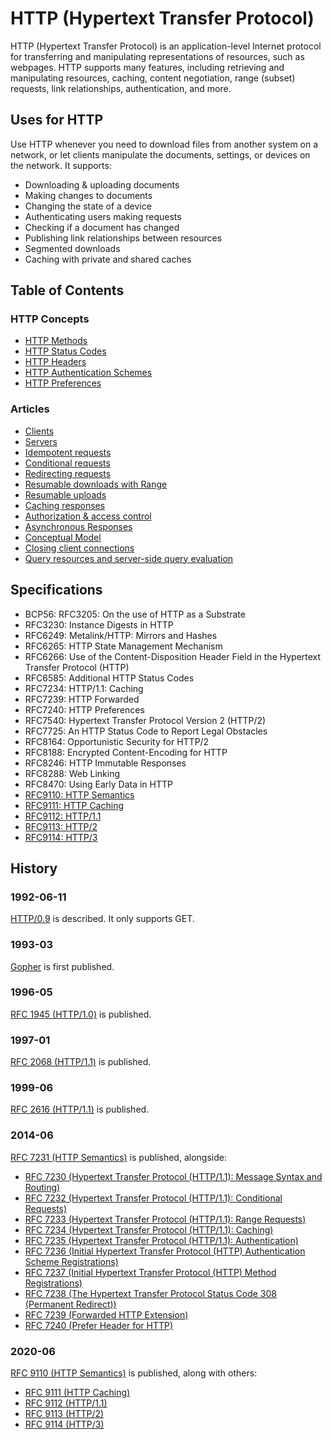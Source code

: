 # HTTP (Hypertext Transfer Protocol)

HTTP (Hypertext Transfer Protocol) is an application-level Internet protocol for transferring and manipulating representations of resources, such as webpages. HTTP supports many features, including retrieving and manipulating resources, caching, content negotiation, range (subset) requests, link relationships, authentication, and more.


## Uses for HTTP

Use HTTP whenever you need to download files from another system on a network, or let clients manipulate the documents, settings, or devices on the network. It supports:

* Downloading & uploading documents
* Making changes to documents
* Changing the state of a device
* Authenticating users making requests
* Checking if a document has changed
* Publishing link relationships between resources
* Segmented downloads
* Caching with private and shared caches


## Table of Contents

### HTTP Concepts

* [HTTP Methods](methods/index.xml)
* [HTTP Status Codes](status-codes/index.xml)
* [HTTP Headers](headers/index.xml)
* [HTTP Authentication Schemes](authschemes/index.xml)
* [HTTP Preferences](preferences/index.xml)


### Articles

* [Clients](client.xml)
* [Servers](server.xml)
* [Idempotent requests](idempotent.xml)
* [Conditional requests](conditional.xml)
* [Redirecting requests](redirect.xml)
* [Resumable downloads with Range](resumable-downloads.xml)
* [Resumable uploads](resumable-uploads.xml)
* [Caching responses](cache.xml)
* [Authorization & access control](authorization.xml)
* [Asynchronous Responses](asynchronous.xml)
* [Conceptual Model](stack.xml)
* [Closing client connections](close.xml)
* [Query resources and server-side query evaluation](query.xml)

## Specifications

* BCP56: RFC3205: On the use of HTTP as a Substrate
* RFC3230: Instance Digests in HTTP
* RFC6249: Metalink/HTTP: Mirrors and Hashes
* RFC6265: HTTP State Management Mechanism
* RFC6266: Use of the Content-Disposition Header Field in the Hypertext Transfer Protocol (HTTP)
* RFC6585: Additional HTTP Status Codes
* RFC7234: HTTP/1.1: Caching
* RFC7239: HTTP Forwarded
* RFC7240: HTTP Preferences
* RFC7540: Hypertext Transfer Protocol Version 2 (HTTP/2)
* RFC7725: An HTTP Status Code to Report Legal Obstacles
* RFC8164: Opportunistic Security for HTTP/2
* RFC8188: Encrypted Content-Encoding for HTTP
* RFC8246: HTTP Immutable Responses
* RFC8288: Web Linking
* RFC8470: Using Early Data in HTTP
* [RFC9110: HTTP Semantics](https://www.rfc-editor.org/rfc/rfc9110.html)
* [RFC9111: HTTP Caching](https://www.rfc-editor.org/rfc/rfc9111.html)
* [RFC9112: HTTP/1.1](https://www.rfc-editor.org/rfc/rfc9112.html)
* [RFC9113: HTTP/2](https://www.rfc-editor.org/rfc/rfc9113.html)
* [RFC9114: HTTP/3](https://www.rfc-editor.org/rfc/rfc9114.html)


## History

### 1992-06-11
[HTTP/0.9](https://www.w3.org/DesignIssues/HTTP0.9Summary.html) is described. It only supports GET.

### 1993-03
[Gopher](https://tools.ietf.org/html/rfc1436) is first published.

### 1996-05
[RFC 1945 (HTTP/1.0)](https://tools.ietf.org/html/rfc1945#section-10.13) is published.

### 1997-01
[RFC 2068 (HTTP/1.1)](https://tools.ietf.org/html/rfc2068#section-14.37) is published.

### 1999-06
[RFC 2616 (HTTP/1.1)](https://tools.ietf.org/html/rfc2616#section-14.36) is published.

### 2014-06
[RFC 7231 (HTTP Semantics)](https://tools.ietf.org/html/rfc7231#section-5.5.2) is published, alongside:

* [RFC 7230 (Hypertext Transfer Protocol (HTTP/1.1): Message Syntax and Routing)](https://www.rfc-editor.org/rfc/rfc7230.html)
* [RFC 7232 (Hypertext Transfer Protocol (HTTP/1.1): Conditional Requests)](https://www.rfc-editor.org/rfc/rfc7232.html)
* [RFC 7233 (Hypertext Transfer Protocol (HTTP/1.1): Range Requests)](https://www.rfc-editor.org/rfc/rfc7233.html)
* [RFC 7234 (Hypertext Transfer Protocol (HTTP/1.1): Caching)](https://www.rfc-editor.org/rfc/rfc7234.html)
* [RFC 7235 (Hypertext Transfer Protocol (HTTP/1.1): Authentication)](https://www.rfc-editor.org/rfc/rfc7235.html)
* [RFC 7236 (Initial Hypertext Transfer Protocol (HTTP) Authentication Scheme Registrations)](https://www.rfc-editor.org/rfc/rfc7236.html)
* [RFC 7237 (Initial Hypertext Transfer Protocol (HTTP) Method Registrations)](https://www.rfc-editor.org/rfc/rfc7237.html)
* [RFC 7238 (The Hypertext Transfer Protocol Status Code 308 (Permanent Redirect))](https://www.rfc-editor.org/rfc/rfc7238.html)
* [RFC 7239 (Forwarded HTTP Extension)](https://www.rfc-editor.org/rfc/rfc7239.html)
* [RFC 7240 (Prefer Header for HTTP)](https://www.rfc-editor.org/rfc/rfc7240.html)

### 2020-06
[RFC 9110 (HTTP Semantics)](https://www.rfc-editor.org/rfc/rfc9110.html) is published, along with others:

* [RFC 9111 (HTTP Caching)](https://www.rfc-editor.org/rfc/rfc9111.html)
* [RFC 9112 (HTTP/1.1)](https://www.rfc-editor.org/rfc/rfc9112.html)
* [RFC 9113 (HTTP/2)](https://www.rfc-editor.org/rfc/rfc9113.html)
* [RFC 9114 (HTTP/3)](https://www.rfc-editor.org/rfc/rfc9114.html)
